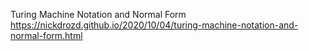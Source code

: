 Turing Machine Notation and Normal Form https://nickdrozd.github.io/2020/10/04/turing-machine-notation-and-normal-form.html